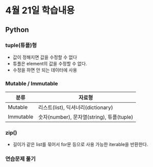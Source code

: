 # 4월 21일 학습내용
## Python
### tuple(튜플)형
- 값이 정해지면 값을 수정할 수 없다
- 튜플은 element의 값을 수정할 수 없다.
- 수정을 하면 안 되는 데이터에 사용

### Mutable / Immutable
분류 | 자료형
--------|--------------------
Mutable | 리스트(list), 딕셔너리(dictionary)
Immutable | 숫자(number), 문자열(string), 튜플(tuple)

### zip()
- 길이가 같은 list를 묶어서 for문 등으로 사용 가능한 iterable을 반환한다.
  
### 연습문제 풀기